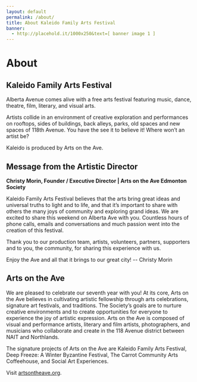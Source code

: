 ```yaml
---
layout: default
permalink: /about/
title: About Kaleido Family Arts Festival
banner:
  - http://placehold.it/1000x250&text=[ banner image 1 ]
---
```


# About

## Kaleido Family Arts Festival

Alberta Avenue comes alive with a free arts festival featuring music, dance, theatre, film, literary, and visual arts.

Artists collide in an environment of creative exploration and performances on rooftops, sides of buildings, back alleys, parks, old spaces and new spaces of 118th Avenue. You have the see it to believe it! Where won’t an artist be?

Kaleido is produced by Arts on the Ave.

## Message from the Artistic Director

**Christy Morin, Founder / Executive Director | Arts on the Ave Edmonton Society**

Kaleido Family Arts Festival believes that the arts bring great ideas and universal truths to light and to life, and that it’s important to share with others the many joys of community and exploring grand ideas. We are excited to share this weekend on Alberta Ave with you. Countless hours of phone calls, emails and conversations and much passion went into the creation of this festival.

Thank you to our production team, artists, volunteers, partners, supporters and to you, the community, for sharing this experience with us.

Enjoy the Ave and all that it brings to our great city! -- Christy Morin


## Arts on the Ave

We are pleased to celebrate our seventh year with you! At its core, Arts on the Ave believes in cultivating artistic fellowship through arts celebrations, signature art festivals, and traditions. The Society’s goals are to nurture creative environments and to create opportunities for everyone to experience the joy of artistic expression. Arts on the Ave is composed of visual and performance artists, literary and film artists, photographers, and musicians who collaborate and create in the 118 Avenue district between NAIT and Northlands.

The signature projects of Arts on the Ave are Kaleido Family Arts Festival, Deep Freeze: A Winter Byzantine Festival, The Carrot Community Arts Coffeehouse, and Social Art Experiences.

Visit [artsontheave.org](http://artsontheave.org).
